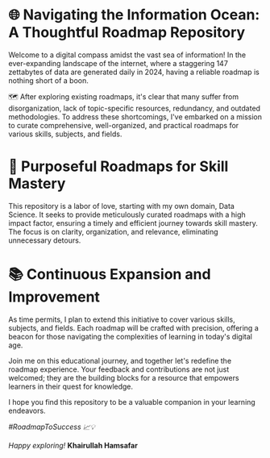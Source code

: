 # 🌐 Navigating the Information Ocean: A Thoughtful Roadmap Repository
Welcome to a digital compass amidst the vast sea of information! In the ever-expanding landscape of the internet, where a staggering 147 zettabytes of data are generated daily in 2024, having a reliable roadmap is nothing short of a boon.

🗺️ After exploring existing roadmaps, it's clear that many suffer from disorganization, lack of topic-specific resources, redundancy, and outdated methodologies. To address these shortcomings, I've embarked on a mission to curate comprehensive, well-organized, and practical roadmaps for various skills, subjects, and fields.

# 🚀 Purposeful Roadmaps for Skill Mastery
This repository is a labor of love, starting with my own domain, Data Science. It seeks to provide meticulously curated roadmaps with a high impact factor, ensuring a timely and efficient journey towards skill mastery. The focus is on clarity, organization, and relevance, eliminating unnecessary detours.

# 📚 Continuous Expansion and Improvement
As time permits, I plan to extend this initiative to cover various skills, subjects, and fields. Each roadmap will be crafted with precision, offering a beacon for those navigating the complexities of learning in today's digital age.

Join me on this educational journey, and together let's redefine the roadmap experience. Your feedback and contributions are not just welcomed; they are the building blocks for a resource that empowers learners in their quest for knowledge.

I hope you find this repository to be a valuable companion in your learning endeavors.

_#RoadmapToSuccess 📈💡_

_Happy exploring!_
**Khairullah Hamsafar**
